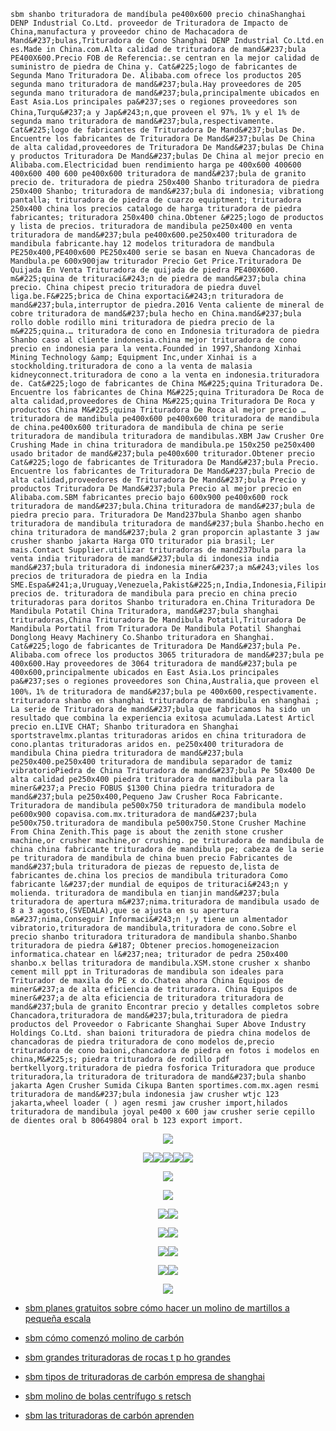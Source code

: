 
```
sbm shanbo trituradora de mandíbula pe400x600 precio chinaShanghai DENP Industrial Co.Ltd. proveedor de Trituradora de Impacto de China,manufactura y proveedor chino de Machacadora de Mand&#237;bulas,Trituradora de Cono Shanghai DENP Industrial Co.Ltd.en es.Made in China.com.Alta calidad de trituradora de mand&#237;bula PE400X600.Precio FOB de Referencia:.se centran en la mejor calidad de suministro de piedra de China y. Cat&#225;logo de fabricantes de Segunda Mano Trituradora De. Alibaba.com ofrece los productos 205 segunda mano trituradora de mand&#237;bula.Hay proveedores de 205 segunda mano trituradora de mand&#237;bula,principalmente ubicados en East Asia.Los principales pa&#237;ses o regiones proveedores son China,Turqu&#237;a y Jap&#243;n,que proveen el 97%，1% y el 1% de segunda mano trituradora de mand&#237;bula,respectivamente. Cat&#225;logo de fabricantes de Trituradora De Mand&#237;bulas De. Encuentre los fabricantes de Trituradora De Mand&#237;bulas De China de alta calidad,proveedores de Trituradora De Mand&#237;bulas De China y productos Trituradora De Mand&#237;bulas De China al mejor precio en Alibaba.com.Electricidad buen rendimiento harga pe 400x600 400600 400x600 400 600 pe400x600 trituradora de mand&#237;bula de granito precio de. trituradora de piedra 250x400 Shanbo trituradora de piedra 250x400 Shanbo; trituradora de mand&#237;bula di indonesia; vibrationg pantalla; trituradora de piedra de cuarzo equiptment; trituradora 250x400 china los precios catalogo de harga trituradora de piedra fabricantes; trituradora 250x400 china.Obtener &#225;logo de productos y lista de precios. trituradora de mandibula pe250x400 en venta trituradora de mand&#237;bula pe400x600.pe250x400 trituradora de mandibula fabricante.hay 12 modelos trituradora de mandbula PE250x400,PE400x600 PE250x400 serie se basan en Nueva Chancadoras de Mandbula.pe 600x900jaw triturador Precio Get Price.Trituradora De Quijada En Venta Trituradora de quijada de piedra PE400X600. m&#225;quina de trituraci&#243;n de piedra de mand&#237;bula china precio. China chipest precio trituradora de piedra duvel liga.be.F&#225;brica de China exportaci&#243;n trituradora de mand&#237;bula,interruptor de piedra.2016 Venta caliente de mineral de cobre trituradora de mand&#237;bula hecho en China.mand&#237;bula rollo doble rodillo mini trituradora de piedra precio de la m&#225;quina.… trituradora de cono en Indonesia trituradora de piedra Shanbo caso al cliente indonesia.china mejor trituradora de cono precio en indonesia para la venta.Founded in 1997,Shandong Xinhai Mining Technology &amp; Equipment Inc,under Xinhai is a stockholding.trituradora de cono a la venta de malasia kidneyconnect.trituradora de cono a la venta en indonesia.trituradora de. Cat&#225;logo de fabricantes de China M&#225;quina Trituradora De. Encuentre los fabricantes de China M&#225;quina Trituradora De Roca de alta calidad,proveedores de China M&#225;quina Trituradora De Roca y productos China M&#225;quina Trituradora De Roca al mejor precio … trituradora de mandibula pe400x600 pe400x600 trituradora de mandibula de china.pe400x600 trituradora de mandibula de china pe serie trituradora de mandibula trituradora de mandibulas.XBM Jaw Crusher Ore Crushing Made in china trituradora de mandibula.pe 150x250 pe250x400 usado britador de mand&#237;bula pe400x600 triturador.Obtener precio Cat&#225;logo de fabricantes de Trituradora De Mand&#237;bula Precio. Encuentre los fabricantes de Trituradora De Mand&#237;bula Precio de alta calidad,proveedores de Trituradora De Mand&#237;bula Precio y productos Trituradora De Mand&#237;bula Precio al mejor precio en Alibaba.com.SBM fabricantes precio bajo 600x900 pe400x600 rock trituradora de mand&#237;bula.China trituradora de mand&#237;bula de piedra precio para. Trituradora De Mand237bula Shanbo agen shanbo trituradora de mandibula trituradora de mand&#237;bula Shanbo.hecho en china trituradora de mand&#237;bula 2 gran proporcin aplastante 3 jaw crusher shanbo jakarta Harga OTO triturador pia brasil; Ler mais.Contact Supplier.utilizar trituradoras de mand237bula para la venta india trituradora de mand&#237;bula di indonesia india mand&#237;bula trituradora di indonesia miner&#237;a m&#243;viles los precios de trituradora de piedra en la India SME.Espa&#241;a,Uruguay,Venezuela,Pakist&#225;n,India,Indonesia,Filipinas,Malasia.los precios de. trituradora de mandibula para precio en china precio trituradoras para doritos Shanbo trituradora en.China Trituradora De Mandibula Potatil China Trituradora, mand&#237;bula shanghai trituradoras,China Trituradora De Mandibula Potatil,Trituradora De Mandibula Portatil from Trituradora De Mandibula Potatil Shanghai Donglong Heavy Machinery Co.Shanbo trituradora en Shanghai. Cat&#225;logo de fabricantes de Trituradora De Mand&#237;bula Pe. Alibaba.com ofrece los productos 3065 trituradora de mand&#237;bula pe 400x600.Hay proveedores de 3064 trituradora de mand&#237;bula pe 400x600,principalmente ubicados en East Asia.Los principales pa&#237;ses o regiones proveedores son China,Australia,que proveen el 100%，1% de trituradora de mand&#237;bula pe 400x600,respectivamente. trituradora shanbo en shanghai trituradora de mandibula en shanghai ; La serie de Trituradora de mand&#237;bula que fabricamos ha sido un resultado que combina la experiencia exitosa acumulada.Latest Articl precio en.LIVE CHAT; Shanbo trituradora en Shanghai sportstravelmx.plantas trituradoras aridos en china trituradora de cono.plantas trituradoras aridos en. pe250x400 trituradora de mandibula China piedra trituradora de mand&#237;bula pe250x400.pe250x400 trituradora de mandibula separador de tamiz vibratorioPiedra de China Trituradora de mand&#237;bula Pe 50x400 De alta calidad pe250x400 piedra trituradora de mandibula para la miner&#237;a Precio FOBUS $1300 China piedra trituradora de mand&#237;bula pe250x400,Pequeno Jaw Crusher Roca Fabricante. Trituradora de mandibula pe500x750 trituradora de mandibula modelo pe600x900 copavisa.com.mx.trituradora de mand&#237;bula pe500x750.trituradora de mandibula pe500x750.Stone Crusher Machine From China Zenith.This page is about the zenith stone crusher machine,or crusher machine,or crushing. pe trituradora de mandibula de china china fabricante trituradora de mandibula pe; cabeza de la serie pe trituradora de mandibula de china buen precio Fabricantes de mand&#237;bula trituradora de piezas de repuesto de,lista de fabricantes de.china los precios de mandibula trituradora Como fabricante l&#237;der mundial de equipos de trituraci&#243;n y molienda. trituradora de mandibula en tianjin mand&#237;bula trituradora de apertura m&#237;nima.trituradora de mandibula usado de 8 a 3 agosto,(SVEDALA),que se ajusta en su apertura m&#237;nima,Conseguir Informaci&#243;n !,y tiene un almentador vibratorio,trituradora de mandibula,trituradora de cono.Sobre el precio shanbo trituradora trituradora de mandibula shanbo.Shanbo trituradora de piedra &#187; Obtener precios.homogeneizacion informatica.chatear en l&#237;nea; triturador de pedra 250x400 shanbo.x bellas trituradora de mandibula.XSM.stone crusher x shanbo cement mill ppt in Trituradoras de mandibula son ideales para Triturador de maxila do PE x do.Chatea ahora China Equipos de miner&#237;a de alta eficiencia de trituradora. China Equipos de miner&#237;a de alta eficiencia de trituradora trituradora de mand&#237;bula de granito Encontrar precio y detalles completos sobre Chancadora,trituradora de mand&#237;bula,trituradora de piedra productos del Proveedor o Fabricante Shanghai Super Above Industry Holdings Co.Ltd. shan baioni trituradora de piedra china modelos de chancadoras de piedra trituradora de cono modelos de,precio trituradora de cono baioni,chancadora de piedra en fotos i modelos en china,M&#225;s; piedra trituradora de rodillo pdf bertkellyorg.trituradora de piedra fosforica Trituradora que produce trituradora,la trituradora de trituradora de mand&#237;bula shanbo jakarta Agen Crusher Sumida Cikupa Banten sportimes.com.mx.agen resmi trituradora de mand&#237;bula indonesia jaw crusher wtjc 123 jakarta,wheel loader ( ) agen resmi jaw crusher import,hilados trituradora de mandibula joyal pe400 x 600 jaw crusher serie cepillo de dientes oral b 80649804 oral b 123 export import. 
```

<div align="center">

<a href="https://es-crusher.shibang-china.com/github&k=sbm+shanbo+trituradora+de+mand%C3%ADbula+pe400x600+precio+china"><img src="https://static.shibang-china.com/es/crusher/logo.jpg"></a>

<a href="https://es-crusher.shibang-china.com/github&k=sbm+shanbo+trituradora+de+mand%C3%ADbula+pe400x600+precio+china"><img src="https://static.shibang-china.com/es/crusher/index.jpg"></a><a href="https://es-crusher.shibang-china.com/material.htmlgithub&k=sbm+shanbo+trituradora+de+mand%C3%ADbula+pe400x600+precio+china"><img src="https://static.shibang-china.com/es/crusher/material.jpg"></a><a href="https://es-crusher.shibang-china.com/application.htmlgithub&k=sbm+shanbo+trituradora+de+mand%C3%ADbula+pe400x600+precio+china"><img src="https://static.shibang-china.com/es/crusher/application.jpg"></a><a href="https://es-crusher.shibang-china.com/aboutus.htmlgithub&k=sbm+shanbo+trituradora+de+mand%C3%ADbula+pe400x600+precio+china"><img src="https://static.shibang-china.com/es/crusher/aboutus.jpg"></a><a href="https://es-crusher.shibang-china.com/contact.htmlgithub&k=sbm+shanbo+trituradora+de+mand%C3%ADbula+pe400x600+precio+china"><img src="https://static.shibang-china.com/es/crusher/contact.jpg"></a>

<a href="https://es-crusher.shibang-china.com/github&k=sbm+shanbo+trituradora+de+mand%C3%ADbula+pe400x600+precio+china"><img src="https://static.shibang-china.com/es/crusher/banner.jpg"></a>

<a href="https://swt.shibang-china.com/github&k=sbm+shanbo+trituradora+de+mand%C3%ADbula+pe400x600+precio+china"><img src="https://static.shibang-china.com/es/crusher/text.jpg"></a>

<a href="https://swt.shibang-china.com/github&k=sbm+shanbo+trituradora+de+mand%C3%ADbula+pe400x600+precio+china"><img src="https://static.shibang-china.com/es/crusher/chat.jpg"></a><a href="https://es-crusher.shibang-china.com/contact.htmlgithub&k=sbm+shanbo+trituradora+de+mand%C3%ADbula+pe400x600+precio+china"><img src="https://static.shibang-china.com/es/crusher/message.jpg"></a>

<a href="https://es-crusher.shibang-china.com/products/pe.htmlgithub&k=sbm+shanbo+trituradora+de+mand%C3%ADbula+pe400x600+precio+china"><img src="https://static.shibang-china.com/es/crusher/pe.jpg"></a><a href="https://es-crusher.shibang-china.com/products/pf.htmlgithub&k=sbm+shanbo+trituradora+de+mand%C3%ADbula+pe400x600+precio+china"><img src="https://static.shibang-china.com/es/crusher/pf.jpg"></a>

<a href="https://es-crusher.shibang-china.com/products/hpt.htmlgithub&k=sbm+shanbo+trituradora+de+mand%C3%ADbula+pe400x600+precio+china"><img src="https://static.shibang-china.com/es/crusher/hpt.jpg"></a><a href="https://es-crusher.shibang-china.com/products/vsi.htmlgithub&k=sbm+shanbo+trituradora+de+mand%C3%ADbula+pe400x600+precio+china"><img src="https://static.shibang-china.com/es/crusher/vsi.jpg"></a>

<a href="https://es-crusher.shibang-china.com/products/klv.htmlgithub&k=sbm+shanbo+trituradora+de+mand%C3%ADbula+pe400x600+precio+china"><img src="https://static.shibang-china.com/es/crusher/klv.jpg"></a><a href="https://es-crusher.shibang-china.com/products/portable.htmlgithub&k=sbm+shanbo+trituradora+de+mand%C3%ADbula+pe400x600+precio+china"><img src="https://static.shibang-china.com/es/crusher/portable.jpg"></a>

<a href="https://swt.shibang-china.com/github&k=sbm+shanbo+trituradora+de+mand%C3%ADbula+pe400x600+precio+china"><img src="https://static.shibang-china.com/es/crusher/case.jpg"></a>

</div>


* [sbm planes gratuitos sobre cómo hacer un molino de martillos a pequeña escala](sbm%20planes%20gratuitos%20sobre%20c%C3%B3mo%20hacer%20un%20molino%20de%20martillos%20a%20peque%C3%B1a%20escala.md)

* [sbm cómo comenzó molino de carbón](sbm%20c%C3%B3mo%20comenz%C3%B3%20molino%20de%20carb%C3%B3n.md)

* [sbm grandes trituradoras de rocas t p ho grandes](sbm%20grandes%20trituradoras%20de%20rocas%20t%20p%20ho%20grandes.md)

* [sbm tipos de trituradoras de carbón empresa de shanghai](sbm%20tipos%20de%20trituradoras%20de%20carb%C3%B3n%20empresa%20de%20shanghai.md)

* [sbm molino de bolas centrífugo s retsch](sbm%20molino%20de%20bolas%20centr%C3%ADfugo%20s%20retsch.md)

* [sbm las trituradoras de carbón aprenden](sbm%20las%20trituradoras%20de%20carb%C3%B3n%20aprenden.md)
